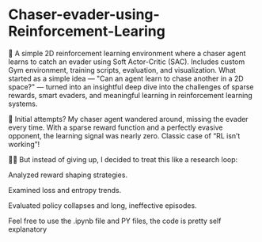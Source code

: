 # Chaser-evader-using-Reinforcement-Learing
🎯 A simple 2D reinforcement learning environment where a chaser agent learns to catch an evader using Soft Actor-Critic (SAC). Includes custom Gym environment, training scripts, evaluation, and visualization.
What started as a simple idea — "Can an agent learn to chase another in a 2D space?" — turned into an insightful deep dive into the challenges of sparse rewards, smart evaders, and meaningful learning in reinforcement learning systems.

🚦 Initial attempts?
My chaser agent wandered around, missing the evader every time. With a sparse reward function and a perfectly evasive opponent, the learning signal was nearly zero. Classic case of “RL isn’t working”!

👨‍🔬 But instead of giving up, I decided to treat this like a research loop:

Analyzed reward shaping strategies.

Examined loss and entropy trends.

Evaluated policy collapses and long, ineffective episodes.

Feel free to use the .ipynb file and PY files, the code is pretty self explanatory
